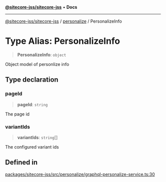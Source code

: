 [**@sitecore-jss/sitecore-jss**](../../README.md) • **Docs**

***

[@sitecore-jss/sitecore-jss](../../README.md) / [personalize](../README.md) / PersonalizeInfo

# Type Alias: PersonalizeInfo

> **PersonalizeInfo**: `object`

Object model of personlize info

## Type declaration

### pageId

> **pageId**: `string`

The page id

### variantIds

> **variantIds**: `string`[]

The configured variant ids

## Defined in

[packages/sitecore-jss/src/personalize/graphql-personalize-service.ts:30](https://github.com/Sitecore/jss/blob/19bb6642e4427b5db18d1ab2d795fea2aea54ea3/packages/sitecore-jss/src/personalize/graphql-personalize-service.ts#L30)
